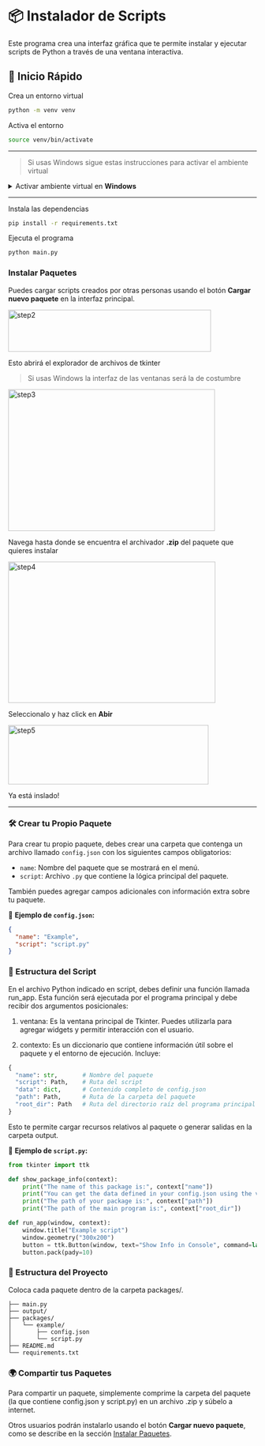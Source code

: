 # 📦 Instalador de Scripts

Este programa crea una interfaz gráfica que te permite instalar y ejecutar scripts de Python a través de una ventana interactiva.

## 🚀 Inicio Rápido
Crea un entorno virtual
```bash
python -m venv venv
```
Activa el entorno
```bash
source venv/bin/activate
```
- - -
> Si usas Windows sigue estas instrucciones para activar el ambiente virtual
<details>
 <summary>Activar ambiente virtual en <strong>Windows</strong></summary>

Abre PowerShell como administrador y ejecuta el siguiente comnado

```shell
Set-ExecutionPolicy -ExecutionPolicy RemoteSigned -Scope CurrentUser
```
Confirma la policy cuando te lo pregunte con **S**

Ahora puedes activar el ambiente con este comando

```shell
.\venv\Scripts\Activate.ps1
```
</details>

- - -
Instala las dependencias
```bash
pip install -r requirements.txt
```

Ejecuta el programa
```bash
python main.py
```



### Instalar Paquetes

Puedes cargar scripts creados por otras personas usando el botón **Cargar nuevo paquete** en la interfaz principal.

<img width="411" height="85" alt="step2" src="https://github.com/user-attachments/assets/17e4bc49-af93-4c3c-825c-b4110bd53f32" />

Esto abrirá el explorador de archivos de tkinter

> Si usas Windows la interfaz de las ventanas será la de costumbre

<img width="419" height="287" alt="step3" src="https://github.com/user-attachments/assets/cb3e9bfe-05fb-45a3-9a6b-e116ed70a775" />

Navega hasta donde se encuentra el archivador **.zip** del paquete que quieres instalar

<img width="420" height="286" alt="step4" src="https://github.com/user-attachments/assets/c8e29dcc-3879-46c4-8554-460077ef8955" />

Seleccionalo y haz click en **Abir**

<img width="406" height="120" alt="step5" src="https://github.com/user-attachments/assets/6f23f6ae-f886-470d-a441-f180330779cd" />

Ya está inslado!

---

### 🛠️ Crear tu Propio Paquete

Para crear tu propio paquete, debes crear una carpeta que contenga un archivo llamado `config.json` con los siguientes campos obligatorios:

- `name`: Nombre del paquete que se mostrará en el menú.
- `script`: Archivo `.py` que contiene la lógica principal del paquete.

También puedes agregar campos adicionales con información extra sobre tu paquete.

📄 **Ejemplo de `config.json`:**

```json
{
  "name": "Example",
  "script": "script.py"
}
```
### 🧩 Estructura del Script
En el archivo Python indicado en script, debes definir una función llamada run_app. Esta función será ejecutada por el programa principal y debe recibir dos argumentos posicionales:

1. ventana: Es la ventana principal de Tkinter. Puedes utilizarla para agregar widgets y permitir interacción con el usuario.

2. contexto: Es un diccionario que contiene información útil sobre el paquete y el entorno de ejecución. Incluye:

```python
{
  "name": str,       # Nombre del paquete
  "script": Path,    # Ruta del script
  "data": dict,      # Contenido completo de config.json
  "path": Path,      # Ruta de la carpeta del paquete
  "root_dir": Path   # Ruta del directorio raíz del programa principal
}
```

Esto te permite cargar recursos relativos al paquete o generar salidas en la carpeta output.


📄 **Ejemplo de `script.py`:**

```python
from tkinter import ttk

def show_package_info(context):
    print("The name of this package is:", context["name"])
    print("You can get the data defined in your config.json using the variable *data* inside context:", context["data"])
    print("The path of your package is:", context["path"])
    print("The path of the main program is:", context["root_dir"])

def run_app(window, context):
    window.title("Example script")
    window.geometry("300x200")
    button = ttk.Button(window, text="Show Info in Console", command=lambda:show_package_info(context))
    button.pack(pady=10)
```

### 📁 Estructura del Proyecto
Coloca cada paquete dentro de la carpeta packages/.

```
├── main.py
├── output/
├── packages/
│   └── example/
│       ├── config.json
│       └── script.py
├── README.md
└── requirements.txt
```

### 🌍 Compartir tus Paquetes
Para compartir un paquete, simplemente comprime la carpeta del paquete (la que contiene config.json y script.py) en un archivo .zip y súbelo a internet.

Otros usuarios podrán instalarlo usando el botón **Cargar nuevo paquete**, como se describe en la sección [Instalar Paquetes](#instalar-paquetes).
